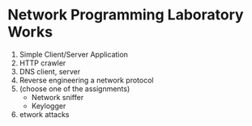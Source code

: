 # Network Programming Laboratory Works
1. Simple Client/Server Application
2. HTTP crawler
3. DNS client, server
4. Reverse engineering a network protocol
5. (choose one of the assignments)
    - Network sniffer
    - Keylogger
6. etwork attacks
